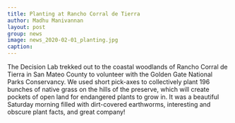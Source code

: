 ```yaml
---
title: Planting at Rancho Corral de Tierra
author: Madhu Manivannan
layout: post
group: news
image: news_2020-02-01_planting.jpg
caption: 
---
```


The Decision Lab trekked out to the coastal woodlands of Rancho Corral de Tierra in San Mateo County to volunteer with the
Golden Gate National Parks Conservancy. We used short pick-axes to collectively plant 196 bunches of native grass on the hills
of the preserve, which will create pockets of open land for endangered plants to grow in. It was a beautiful Saturday morning
filled with dirt-covered earthworms, interesting and obscure plant facts, and great company!
